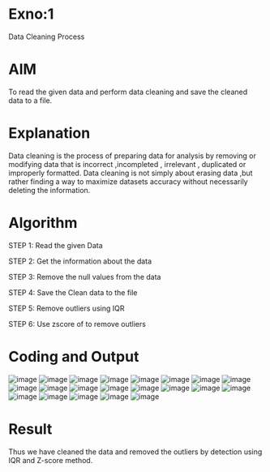 # Exno:1
Data Cleaning Process

# AIM
To read the given data and perform data cleaning and save the cleaned data to a file.

# Explanation
Data cleaning is the process of preparing data for analysis by removing or modifying data that is incorrect ,incompleted , irrelevant , duplicated or improperly formatted. Data cleaning is not simply about erasing data ,but rather finding a way to maximize datasets accuracy without necessarily deleting the information.

# Algorithm
STEP 1: Read the given Data

STEP 2: Get the information about the data

STEP 3: Remove the null values from the data

STEP 4: Save the Clean data to the file

STEP 5: Remove outliers using IQR

STEP 6: Use zscore of to remove outliers

# Coding and Output
![image](https://github.com/user-attachments/assets/8b273a1f-f6ec-40b0-bb44-ebcdfde652ad)
![image](https://github.com/user-attachments/assets/9f2f1d6b-9eb6-498b-ac07-98a7d3f24a9e)
![image](https://github.com/user-attachments/assets/e2b273fb-cb3d-4716-b4f1-b24546f998a1)
![image](https://github.com/user-attachments/assets/9d9dcb2a-0334-4a9e-97ad-f9e0c535109d)
![image](https://github.com/user-attachments/assets/00e6630d-770f-4065-825b-1ebdf8647a93)
![image](https://github.com/user-attachments/assets/81fe9405-e09a-41ca-9462-f55849298f4e)
![image](https://github.com/user-attachments/assets/d54aa734-8ee9-4c08-9871-fe6efc65b5cc)
![image](https://github.com/user-attachments/assets/45cbdf51-0912-4054-93f6-1a746913600a)
![image](https://github.com/user-attachments/assets/535ed5b1-dc02-4479-8598-d11ef35ce019)
![image](https://github.com/user-attachments/assets/a5d67768-72fd-42c6-83fa-2cf74c4c4b42)
![image](https://github.com/user-attachments/assets/8b37e8d9-c11c-4b46-8502-72fecb4bdd29)
![image](https://github.com/user-attachments/assets/e618b359-6ff4-4f2b-96a8-b650555fc649)
![image](https://github.com/user-attachments/assets/344cb7de-6a84-47a6-b9ac-33a6f113f20e)
![image](https://github.com/user-attachments/assets/fb26af11-e175-4819-8984-9e257eb7e324)
![image](https://github.com/user-attachments/assets/f37c21d1-deda-459a-ba67-75b72077d6cd)
![image](https://github.com/user-attachments/assets/4b03b0ef-e783-41c5-abe0-ca3551bfa321)
![image](https://github.com/user-attachments/assets/e225a074-391c-4d75-8c04-8f3a7810fa03)
![image](https://github.com/user-attachments/assets/85c7ed01-bec2-44e7-ab83-6f76e64738c7)
![image](https://github.com/user-attachments/assets/fd1ba543-3edf-442b-bba9-8568a6c7bcc2)
![image](https://github.com/user-attachments/assets/cc230c85-0cac-4470-aa40-775c61b3a9a2)
![image](https://github.com/user-attachments/assets/13c32f53-ca2d-4930-badc-deb122863ffc)


# Result
Thus we have cleaned the data and removed the outliers by detection using IQR and Z-score method.

